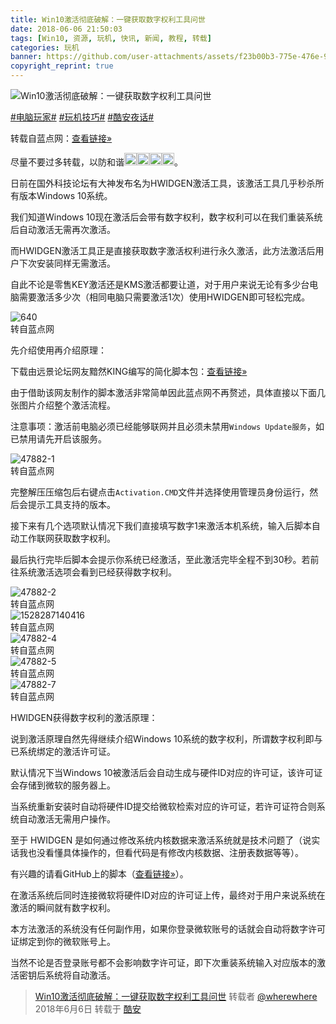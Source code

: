 ```yaml
---
title: Win10激活彻底破解：一键获取数字权利工具问世
date: 2018-06-06 21:50:03
tags: [Win10, 资源, 玩机, 快讯, 新闻, 教程, 转载]
categories: 玩机
banner: https://github.com/user-attachments/assets/f23b00b3-775e-476e-9f83-c0060c85b833
copyright_reprint: true
---
```

![Win10激活彻底破解：一键获取数字权利工具问世](https://github.com/user-attachments/assets/f23b00b3-775e-476e-9f83-c0060c85b833)

[#电脑玩家#](https://www.coolapk.com/t/电脑玩家) [#玩机技巧#](https://www.coolapk.com/t/玩机技巧) [#酷安夜话#](https://www.coolapk.com/t/酷安夜话)

转载自蓝点网：[查看链接»](https://www.landiannews.com/archives/47882.htm)

尽量不要过多转载，以防和谐<img class="emoji" src="https://coolapk-uwp.github.io/Coolapk-Lite/CoolapkLite/CoolapkLite/Assets/Emoji/(流汗滑稽).png" alt="流汗滑稽" /><img class="emoji" src="https://coolapk-uwp.github.io/Coolapk-Lite/CoolapkLite/CoolapkLite/Assets/Emoji/(流汗滑稽).png" alt="流汗滑稽" /><img class="emoji" src="https://coolapk-uwp.github.io/Coolapk-Lite/CoolapkLite/CoolapkLite/Assets/Emoji/(流汗滑稽).png" alt="流汗滑稽" /><img class="emoji" src="https://coolapk-uwp.github.io/Coolapk-Lite/CoolapkLite/CoolapkLite/Assets/Emoji/(流汗滑稽).png" alt="流汗滑稽" />。

日前在国外科技论坛有大神发布名为HWIDGEN激活工具，该激活工具几乎秒杀所有版本Windows 10系统。

我们知道Windows 10现在激活后会带有数字权利，数字权利可以在我们重装系统后自动激活无需再次激活。

而HWIDGEN激活工具正是直接获取数字激活权利进行永久激活，此方法激活后用户下次安装同样无需激活。

自此不论是零售KEY激活还是KMS激活都要让道，对于用户来说无论有多少台电脑需要激活多少次（相同电脑只需要激活1次）使用HWIDGEN即可轻松完成。

<img src="https://github.com/user-attachments/assets/f2f91244-6648-488f-a030-f348a46d88e7" alt="640" />
<figcaption>转自蓝点网</figcaption>

先介绍使用再介绍原理：

下载由远景论坛网友黯然KING编写的简化脚本包：[查看链接»](https://dl.lancdn.com/landian/software/HWIDGEN)

<style>
  img.emoji {
    height: 20px;
    width: 20px;
    margin-bottom: -4px !important;
    display: unset;
  }
</style>
<!--more-->

由于借助该网友制作的脚本激活非常简单因此蓝点网不再赘述，具体直接以下面几张图片介绍整个激活流程。

注意事项：激活前电脑必须已经能够联网并且必须未禁用`Windows Update服务`，如已禁用请先开启该服务。

<img src="https://github.com/user-attachments/assets/fa48600d-24ab-4a3f-9c03-6e4203416ee3" alt="47882-1" />
<figcaption>转自蓝点网</figcaption>

完整解压压缩包后右键点击`Activation.CMD`文件并选择使用管理员身份运行，然后会提示工具支持的版本。

接下来有几个选项默认情况下我们直接填写数字1来激活本机系统，输入后脚本自动工作联网获取数字权利。

最后执行完毕后脚本会提示你系统已经激活，至此激活完毕全程不到30秒。若前往系统激活选项会看到已经获得数字权利。

<img src="https://github.com/user-attachments/assets/c5f95b2e-70d0-4bd7-bde4-c7a1eeba8698" alt="47882-2" />
<figcaption>转自蓝点网</figcaption>

<img src="https://github.com/user-attachments/assets/9dc1e8c8-92bc-4d92-8ee6-e19a84317fa8" alt="1528287140416" />
<figcaption>转自蓝点网</figcaption>

<img src="https://github.com/user-attachments/assets/3633741a-d84c-417e-9d34-c85f669f7500" alt="47882-4" />
<figcaption>转自蓝点网</figcaption>

<img src="https://github.com/user-attachments/assets/2a2cde58-a561-4edb-adb7-94675e614e8c" alt="47882-5" />
<figcaption>转自蓝点网</figcaption>

<img src="https://github.com/user-attachments/assets/688e5a64-f365-42ae-93fb-259754fda844" alt="47882-7" />
<figcaption>转自蓝点网</figcaption>

HWIDGEN获得数字权利的激活原理：

说到激活原理自然先得继续介绍Windows 10系统的数字权利，所谓数字权利即与已系统绑定的激活许可证。

默认情况下当Windows 10被激活后会自动生成与硬件ID对应的许可证，该许可证会存储到微软的服务器上。

当系统重新安装时自动将硬件ID提交给微软检索对应的许可证，若许可证符合则系统自动激活无需用户操作。

至于 HWIDGEN 是如何通过修改系统内核数据来激活系统就是技术问题了（说实话我也没看懂具体操作的，但看代码是有修改内核数据、注册表数据等等）。

有兴趣的请看GitHub上的脚本（[查看链接»](https://github.com/vyvojar/slshim)）。

在激活系统后同时连接微软将硬件ID对应的许可证上传，最终对于用户来说系统在激活的瞬间就有数字权利。

本方法激活的系统没有任何副作用，如果你登录微软账号的话就会自动将数字许可证绑定到你的微软账号上。

当然不论是否登录账号都不会影响数字许可证，即下次重装系统输入对应版本的激活密钥后系统将自动激活。

> [Win10激活彻底破解：一键获取数字权利工具问世](https://www.coolapk.com/feed/6800015?shareKey=NjNlYjY5ZTQ0NzQ4NjY2MzU1YTI) 转载者 [@wherewhere](https://www.coolapk.com/u/wherewhere) 2018年6月6日 转载于 [酷安](https://www.coolapk.com "Coolapk")
